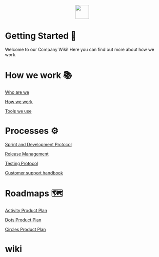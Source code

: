 <br/>
<br/>
<p align="center">
  <img src="https://hikaya.io/assets/images/hikaya_logo.png" height="45" />
</p>

# Getting Started 🏡
Welcome to our Company Wiki! Here you can find out more about how we work.

# How we work 📚

[Who are we](./Admin/team_bios.md)

[How we work](./Admin/how_we_work.md)

[Tools we use](./Admin/tools_we_use.md)


# Processes ⚙️

[Sprint and Development Protocol](./Processes/sprint_development_protocol.md)

[Release Management](./Processes/release_management.md)

[Testing Protocol](./Processes/testing_protocol.md)

[Customer support handbook](./Processes/customer_support_handbook.md)

# Roadmaps 🗺️

[Activity Product Plan](./Products/activity_product_plan.md)

[Dots Product Plan](./Products/dots_product_plan.md)

[Circles Product Plan](./Products/circles_product_plan.md)
# wiki
